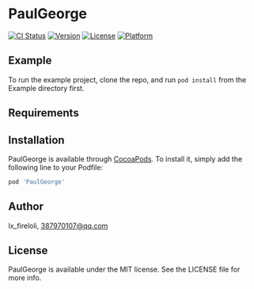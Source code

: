 # PaulGeorge

[![CI Status](https://img.shields.io/travis/lx_fireloli/PaulGeorge.svg?style=flat)](https://travis-ci.org/lx_fireloli/PaulGeorge)
[![Version](https://img.shields.io/cocoapods/v/PaulGeorge.svg?style=flat)](https://cocoapods.org/pods/PaulGeorge)
[![License](https://img.shields.io/cocoapods/l/PaulGeorge.svg?style=flat)](https://cocoapods.org/pods/PaulGeorge)
[![Platform](https://img.shields.io/cocoapods/p/PaulGeorge.svg?style=flat)](https://cocoapods.org/pods/PaulGeorge)

## Example

To run the example project, clone the repo, and run `pod install` from the Example directory first.

## Requirements

## Installation

PaulGeorge is available through [CocoaPods](https://cocoapods.org). To install
it, simply add the following line to your Podfile:

```ruby
pod 'PaulGeorge'
```

## Author

lx_fireloli, 387970107@qq.com

## License

PaulGeorge is available under the MIT license. See the LICENSE file for more info.
